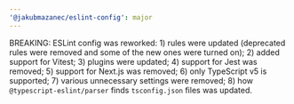 ```yaml
---
'@jakubmazanec/eslint-config': major
---
```


BREAKING: ESLint config was reworked: 1) rules were updated (deprecated rules were removed and some
of the new ones were turned on); 2) added support for Vitest; 3) plugins were updated; 4) support
for Jest was removed; 5) support for Next.js was removed; 6) only TypeScript v5 is supported; 7)
various unnecessary settings were removed; 8) how `@typescript-eslint/parser` finds `tsconfig.json`
files was updated.
